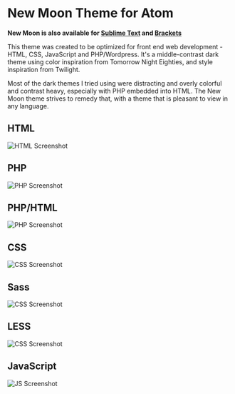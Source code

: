 New Moon Theme for Atom
===========================

**New Moon is also available for [Sublime Text](https://github.com/taniarascia/new-moon-atom-syntax-sublime) and [Brackets](https://github.com/taniarascia/new-moon-atom-syntax)**

This theme was created to be optimized for front end web development - HTML, CSS, JavaScript and PHP/Wordpress. It's a middle-contrast dark theme using color inspiration from Tomorrow Night Eighties, and style inspiration from Twilight.

Most of the dark themes I tried using were distracting and overly colorful and contrast heavy, especially with PHP embedded into HTML. The New Moon theme strives to remedy that, with a theme that is pleasant to view in any language.

## HTML
![HTML Screenshot](https://github.com/taniarascia/new-moon-atom-syntax/blob/master/images/html.png)

## PHP
![PHP Screenshot](https://github.com/taniarascia/new-moon-atom-syntax/blob/master/images/php.png)

## PHP/HTML
![PHP Screenshot](https://github.com/taniarascia/new-moon-atom-syntax/blob/master/images/phphtml.png)

## CSS
![CSS Screenshot](https://github.com/taniarascia/new-moon-atom-syntax/blob/master/images/css.png)

## Sass
![CSS Screenshot](https://github.com/taniarascia/new-moon-atom-syntax/blob/master/images/sass.png)

## LESS
![CSS Screenshot](https://github.com/taniarascia/new-moon-atom-syntax/blob/master/images/less.png)

## JavaScript
![JS Screenshot](https://github.com/taniarascia/new-moon-atom-syntax/blob/master/images/js.png)
